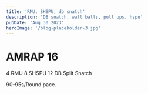 ```yaml
---
title: 'RMU, SHSPU, db snatch'
description: 'DB snatch, wall balls, pull ups, hspu'
pubDate: 'Aug 30 2023'
heroImage: '/blog-placeholder-3.jpg'
---
```

# AMRAP 16 
4 RMU
8 SHSPU 
12 DB Split Snatch 

90-95s/Round pace.

